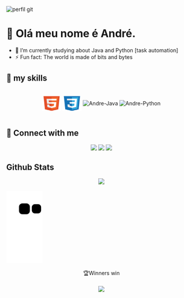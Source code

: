 ![perfil git](https://github.com/Andre-Davi-Lopes/Andre-Davi-Lopes/assets/111528571/4ff06330-e1a5-4818-8ba4-10825dcb5916)

# 👋 Olá meu nome é André.  
  
- 🌱 I’m currently studying about Java and Python [task automation]
- ⚡ Fun fact: The world is made of bits and bytes   


## 🔧 my skills 
	
<div style="display: inline_block" align="center">
<br>
  <img align="center" alt="Andre-HTML" height="40" width="50" src="https://raw.githubusercontent.com/devicons/devicon/master/icons/html5/html5-original.svg">
  <img align="center" alt="Andre-CSS" height="40" width="50" src="https://raw.githubusercontent.com/devicons/devicon/master/icons/css3/css3-original.svg">	
  <img align="center" alt="Andre-Java" height="40" width="50" <img src="https://cdn.jsdelivr.net/gh/devicons/devicon/icons/java/java-original.svg">
  <img align="center" alt="Andre-Python" height="40" width="50" src="https://cdn.jsdelivr.net/gh/devicons/devicon/icons/python/python-original.svg" />
</div>

<br/>  


## 🤝 Connect with me  

<div align="center">
	<a href="https://www.instagram.com/andrelopes.me/" target="_blank"><img src="https://img.shields.io/badge/-Instagram-%23E4405F?style=for-the-badge&logo=instagram&logoColor=white" target="_blank"></a>
	<a href = "mailto:andredavilopes6@gmail.com">
	<img src="https://img.shields.io/badge/-Gmail-%23333?style=for-the-badge&logo=gmail&logoColor=white" target="_blank"></a>
	<a href="https://br.linkedin.com/in/andre-davi41?trk=people-guest_people_search-card" target="_blank">
	<img src="https://img.shields.io/badge/-LinkedIn-%230077B5?style=for-the-badge&logo=linkedin&logoColor=white" target="_blank"></a> 
</div>

## Github Stats  
<div align="center">
  <img height="180em" src="https://github-readme-stats.vercel.app/api?username=Andre-Davi-Lopes&show_icons=true&count_private=true&hide_border=true&theme=dark"/>
</div>

![Snake animation](https://github.com/Andre-Davi-Lopes/Andre-Davi-Lopes/blob/output/github-contribution-grid-snake.svg)

<div align="center">
  🏆Winners win
</div>
<br/>

<div align="center">
<img src="https://komarev.com/ghpvc/?username=Andre-Davi-Lopes&&style=flat-square" align="center" />
</div>  
